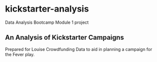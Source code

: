 # kickstarter-analysis
Data Analysis Bootcamp Module 1 project
## An Analysis of Kickstarter Campaigns
 Prepared for Louise
 Crowdfunding Data to aid in planning a campaign for the Fever play.
